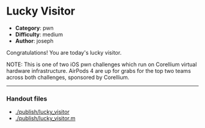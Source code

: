 Lucky Visitor
======================

- **Category**: pwn
- **Difficulty**: medium
- **Author**: joseph

Congratulations! You are today's lucky visitor.

NOTE: This is one of two iOS pwn challenges which run on Corellium virtual hardware infrastructure.
AirPods 4 are up for grabs for the top two teams across both challenges, sponsored by Corellium.

---

### Handout files

- [./publish/lucky_visitor](./publish/lucky_visitor)
- [./publish/lucky_visitor.m](./publish/lucky_visitor.m)
